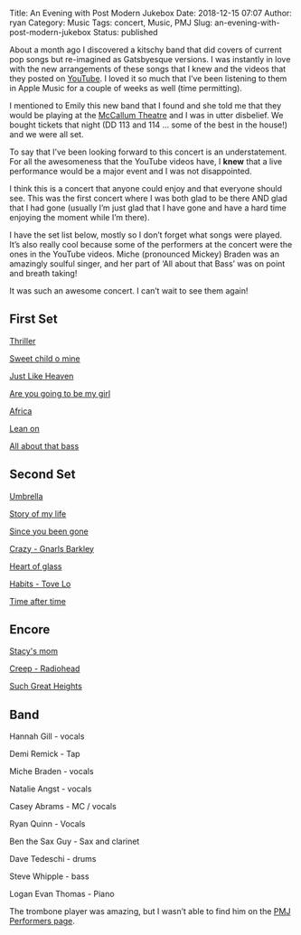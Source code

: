 Title: An Evening with Post Modern Jukebox
Date: 2018-12-15 07:07
Author: ryan
Category: Music
Tags: concert, Music, PMJ
Slug: an-evening-with-post-modern-jukebox
Status: published

About a month ago I discovered a kitschy band that did covers of current pop songs but re-imagined as Gatsbyesque versions. I was instantly in love with the new arrangements of these songs that I knew and the videos that they posted on [YouTube](https://www.youtube.com/user/ScottBradleeLovesYa). I loved it so much that I’ve been listening to them in Apple Music for a couple of weeks as well (time permitting).

I mentioned to Emily this new band that I found and she told me that they would be playing at the [McCallum Theatre](http://www.mccallumtheatre.com) and I was in utter disbelief. We bought tickets that night (DD 113 and 114 ... some of the best in the house!) and we were all set.

To say that I’ve been looking forward to this concert is an understatement. For all the awesomeness that the YouTube videos have, I **knew** that a live performance would be a major event and I was not disappointed.

I think this is a concert that anyone could enjoy and that everyone should see. This was the first concert where I was both glad to be there AND glad that I had gone (usually I’m just glad that I have gone and have a hard time enjoying the moment while I’m there).

I have the set list below, mostly so I don’t forget what songs were played. It’s also really cool because some of the performers at the concert were the ones in the YouTube videos. Miche (pronounced Mickey) Braden was an amazingly soulful singer, and her part of ‘All about that Bass’ was on point and breath taking!

It was such an awesome concert. I can’t wait to see them again!

## First Set

[Thriller](https://youtu.be/td-_pUPVjdo)

[Sweet child o mine](https://youtu.be/kJ3BAF_15yQ)

[Just Like Heaven](https://youtu.be/Fjd1seT1mMQ)

[Are you going to be my girl](https://youtu.be/Cdo0lfWoqws)

[Africa](https://youtu.be/IUlRavyDP6o)

[Lean on](https://youtu.be/nzFJNsij38c)

[All about that bass](https://youtu.be/G-N3alxKyjE)

## Second Set

[Umbrella](https://youtu.be/OBmlCZTF4Xs)

[Story of my life](https://youtu.be/FASi9lrUoYM)

[Since you been gone](https://youtu.be/lhod-UI40C0)

[Crazy - Gnarls Barkley](https://youtu.be/FyFwko9O2UE)

[Heart of glass](https://youtu.be/DTMoipsvGNc)

[Habits - Tove Lo](https://youtu.be/7hHZnvjCbVw)

[Time after time](https://youtu.be/yKcPEtKu7CM)

## Encore

[Stacy's mom](https://youtu.be/T2kOj-GFN8k)

[Creep - Radiohead](https://youtu.be/m3lF2qEA2cw)

[Such Great Heights](https://youtu.be/tti76BnCL98)

## Band

Hannah Gill - vocals

Demi Remick - Tap

Miche Braden - vocals

Natalie Angst - vocals

Casey Abrams - MC / vocals

Ryan Quinn - Vocals

Ben the Sax Guy - Sax and clarinet

Dave Tedeschi - drums

Steve Whipple - bass

Logan Evan Thomas - Piano

The trombone player was amazing, but I wasn’t able to find him on the [PMJ Performers page](http://postmodernjukebox.com/performers/).
